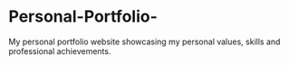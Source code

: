 # Personal-Portfolio-
My personal portfolio website showcasing my personal values, skills and professional achievements.

